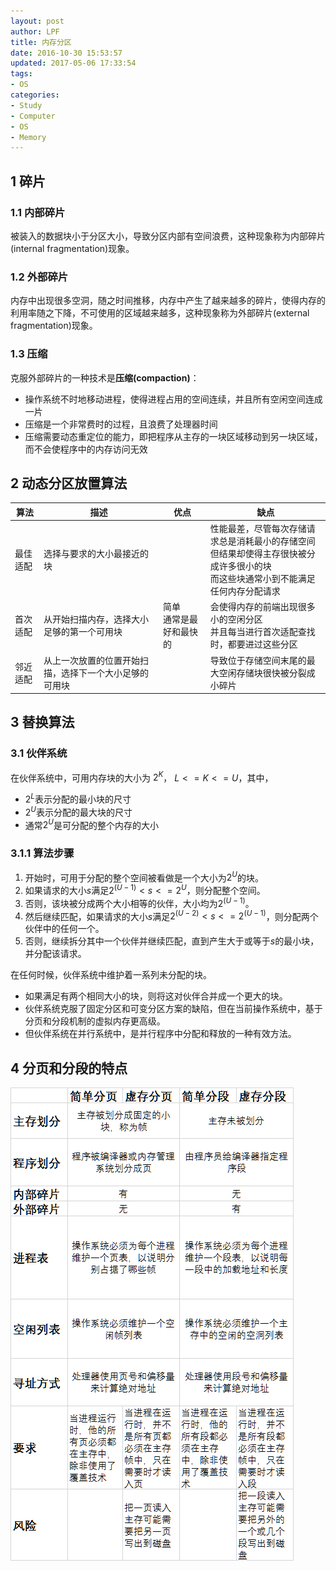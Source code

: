 ```yaml
---
layout: post
author: LPF
title: 内存分区
date: 2016-10-30 15:53:57
updated: 2017-05-06 17:33:54
tags:
- OS
categories:
- Study
- Computer
- OS
- Memory
---
```


## 1 碎片


### 1.1 内部碎片


被装入的数据块小于分区大小，导致分区内部有空间浪费，这种现象称为内部碎片(internal fragmentation)现象。


### 1.2 外部碎片


内存中出现很多空洞，随之时间推移，内存中产生了越来越多的碎片，使得内存的利用率随之下降，不可使用的区域越来越多，这种现象称为外部碎片(external fragmentation)现象。


### 1.3 压缩


克服外部碎片的一种技术是**压缩(compaction)**：


- 操作系统不时地移动进程，使得进程占用的空间连续，并且所有空闲空间连成一片
- 压缩是一个非常费时的过程，且浪费了处理器时间
- 压缩需要动态重定位的能力，即把程序从主存的一块区域移动到另一块区域，而不会使程序中的内存访问无效


## 2 动态分区放置算法


|   算法   |                          描述                          |           优点           |                                                                 缺点                                                                 |
|----------|--------------------------------------------------------|--------------------------|--------------------------------------------------------------------------------------------------------------------------------------|
| 最佳适配 | 选择与要求的大小最接近的块                             |                          | 性能最差，尽管每次存储请求总是消耗最小的存储空间<br>但结果却使得主存很快被分成许多很小的块<br>而这些块通常小到不能满足任何内存分配请求 |
| 首次适配 | 从开始扫描内存，选择大小足够的第一个可用块             | 简单<br>通常是最好和最快的 | 会使得内存的前端出现很多小的空闲分区<br>并且每当进行首次适配查找时，都要进过这些分区                                                 |
| 邻近适配 | 从上一次放置的位置开始扫描，选择下一个大小足够的可用块 |                          | 导致位于存储空间末尾的最大空闲存储块很快被分裂成小碎片                                                                               |


## 3 替换算法


### 3.1 伙伴系统


在伙伴系统中，可用内存块的大小为 $2^K$， $L<=K<=U$，其中，

- $2^L$表示分配的最小块的尺寸
- $2^U$表示分配的最大块的尺寸
- 通常$2^U$是可分配的整个内存的大小

### 3.1.1 算法步骤


1. 开始时，可用于分配的整个空间被看做是一个大小为$2^U$的块。
2. 如果请求的大小*s*满足$2^\left(U-1\right) < s <= 2^U$，则分配整个空间。
3. 否则，该块被分成两个大小相等的伙伴，大小均为$2^\left(U-1\right)$。
4. 然后继续匹配，如果请求的大小*s*满足$2^\left(U-2\right) < s <= 2^\left(U-1\right)$，则分配两个伙伴中的任何一个。
5. 否则，继续拆分其中一个伙伴并继续匹配，直到产生大于或等于*s*的最小块，并分配该请求。


在任何时候，伙伴系统中维护着一系列未分配的块。

- 如果满足有两个相同大小的块，则将这对伙伴合并成一个更大的块。
- 伙伴系统克服了固定分区和可变分区方案的缺陷，但在当前操作系统中，基于分页和分段机制的虚拟内存更高级。
- 但伙伴系统在并行系统中，是并行程序中分配和释放的一种有效方法。


## 4 分页和分段的特点

![分页和分段的特点](../post_img/58f7234fab64414e1d006851)
